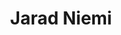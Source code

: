 ---
first_name: Jarad
last_name: Niemi
title: Jarad Niemi
role: Professor of Statistics
organizations:
- name: Iowa State University
  url: https://www.iastate.edu/
education:
  courses:
  - course: PhD in Statistical Science
    institution: Duke University
    year: 2009
  - course: MS in Biostatistics
    institution: University of Minnesota
    year: 2005
  - course: Bachelor of Chemical Engineering
    institution: University of Minnesota
    year: 1999
social:
- icon: envelope
  icon_pack: fas
  link: mailto:niemi@iastate.edu
- icon: google-scholar
  icon_pack: ai
  link: https://scholar.google.com/citations?user=sRLc6F8AAAAJ
- icon: orcid
  icon_pack: ai
  link: https://orcid.org/0000-0002-5079-158X
- icon: github
  icon_pack: fab
  link: https://github.com/jarad
- icon: linkedin
  icon_pack: fab
  link: https://www.linkedin.com/in/jaradniemi/
interests:
- Bayesian Statistics
- Gaussian Processes
- Computer Model Emulation
user_groups:
- Members
superuser: no
---
